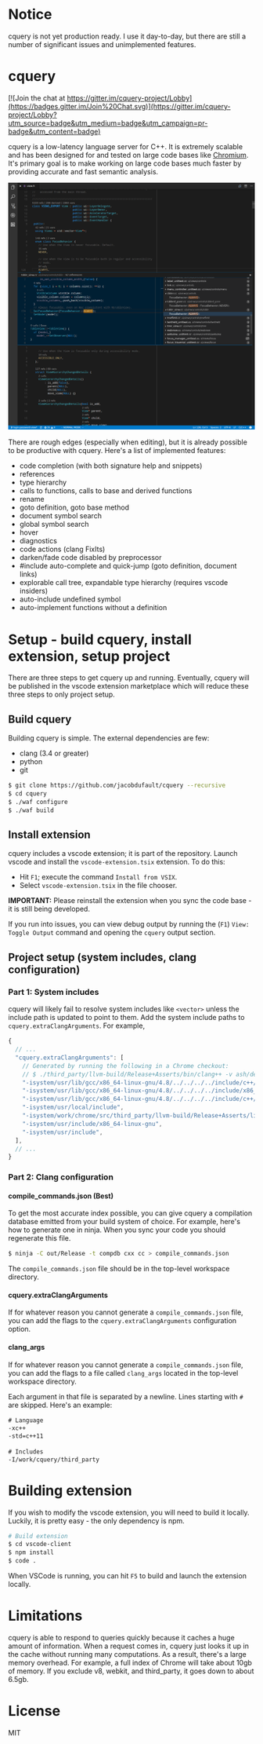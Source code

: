 # Notice

cquery is not yet production ready. I use it day-to-day, but there are still a number of significant issues and unimplemented features.

# cquery

[![Join the chat at https://gitter.im/cquery-project/Lobby](https://badges.gitter.im/Join%20Chat.svg)](https://gitter.im/cquery-project/Lobby?utm_source=badge&utm_medium=badge&utm_campaign=pr-badge&utm_content=badge)

cquery is a low-latency language server for C++. It is extremely scalable and
has been designed for and tested on large code bases like
[Chromium](https://chromium.googlesource.com/chromium/src/). It's primary goal
is to make working on large code bases much faster by providing accurate and
fast semantic analysis.

![Demo](/images/demo.png?raw=true)

There are rough edges (especially when editing), but it is already possible to
be productive with cquery. Here's a list of implemented features:
  * code completion (with both signature help and snippets)
  * references
  * type hierarchy
  * calls to functions, calls to base and derived functions
  * rename
  * goto definition, goto base method
  * document symbol search
  * global symbol search
  * hover
  * diagnostics
  * code actions (clang FixIts)
  * darken/fade code disabled by preprocessor
  * #include auto-complete and quick-jump (goto definition, document links)
  * explorable call tree, expandable type hierarchy (requires vscode insiders)
  * auto-include undefined symbol
  * auto-implement functions without a definition

# Setup - build cquery, install extension, setup project

There are three steps to get cquery up and running. Eventually, cquery will be
published in the vscode extension marketplace which will reduce these three
steps to only project setup.

## Build cquery

Building cquery is simple. The external dependencies are few:

- clang (3.4 or greater)
- python
- git

```bash
$ git clone https://github.com/jacobdufault/cquery --recursive
$ cd cquery
$ ./waf configure
$ ./waf build
```

## Install extension

cquery includes a vscode extension; it is part of the repository. Launch vscode
and install the `vscode-extension.tsix` extension. To do this:

- Hit `F1`; execute the command `Install from VSIX`.
- Select `vscode-extension.tsix` in the file chooser.

**IMPORTANT:** Please reinstall the extension when you sync the code base - it is
still being developed.

If you run into issues, you can view debug output by running the
(`F1`) `View: Toggle Output` command and opening the `cquery` output section.

## Project setup (system includes, clang configuration)

### Part 1: System includes

cquery will likely fail to resolve system includes like `<vector>` unless the include path is updated to point to them. Add the system include paths to `cquery.extraClangArguments`. For example,

```js
{
  // ...
  "cquery.extraClangArguments": [
    // Generated by running the following in a Chrome checkout:
    // $ ./third_party/llvm-build/Release+Asserts/bin/clang++ -v ash/debug.cc
    "-isystem/usr/lib/gcc/x86_64-linux-gnu/4.8/../../../../include/c++/4.8",
    "-isystem/usr/lib/gcc/x86_64-linux-gnu/4.8/../../../../include/x86_64-linux-gnu/c++/4.8",
    "-isystem/usr/lib/gcc/x86_64-linux-gnu/4.8/../../../../include/c++/4.8/backward",
    "-isystem/usr/local/include",
    "-isystem/work/chrome/src/third_party/llvm-build/Release+Asserts/lib/clang/5.0.0/include",
    "-isystem/usr/include/x86_64-linux-gnu",
    "-isystem/usr/include",
  ],
  // ...
}
```

### Part 2: Clang configuration

#### compile_commands.json (Best)

To get the most accurate index possible, you can give cquery a compilation
database emitted from your build system of choice. For example, here's how to
generate one in ninja. When you sync your code you should regenerate this file.

```bash
$ ninja -C out/Release -t compdb cxx cc > compile_commands.json
```

The `compile_commands.json` file should be in the top-level workspace directory.

#### cquery.extraClangArguments

If for whatever reason you cannot generate a `compile_commands.json` file, you
can add the flags to the `cquery.extraClangArguments` configuration option.

#### clang_args

If for whatever reason you cannot generate a `compile_commands.json` file, you
can add the flags to a file called `clang_args` located in the top-level
workspace directory.

Each argument in that file is separated by a newline. Lines starting with `#`
are skipped. Here's an example:

```
# Language
-xc++
-std=c++11

# Includes
-I/work/cquery/third_party
```

# Building extension

If you wish to modify the vscode extension, you will need to build it locally.
Luckily, it is pretty easy - the only dependency is npm.

```bash
# Build extension
$ cd vscode-client
$ npm install
$ code .
```

When VSCode is running, you can hit `F5` to build and launch the extension
locally.

# Limitations

cquery is able to respond to queries quickly because it caches a huge amount of
information. When a request comes in, cquery just looks it up in the cache
without running many computations. As a result, there's a large memory overhead.
For example, a full index of Chrome will take about 10gb of memory. If you
exclude v8, webkit, and third_party, it goes down to about 6.5gb.

# License

MIT
